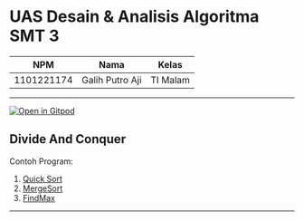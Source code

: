 # UAS Desain & Analisis Algoritma SMT 3

| NPM        | Nama            | Kelas    |
|------------|-----------------|----------|
| 1101221174 | Galih Putro Aji | TI Malam |

---

[![Open in Gitpod](https://gitpod.io/button/open-in-gitpod.svg)](https://gitpod.io/#https://github.com/galihsch/UAS-DAA)


## Divide And Conquer

Contoh Program:

1. [Quick Sort](src/QuickSort.cpp)
2. [MergeSort](src/MergeSort.cpp)
3. [FindMax](src/FindMax.cpp)

---
